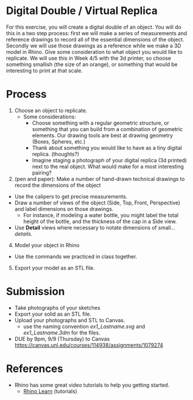 # Digital Double / Virtual Replica

For this exercise, you will create a digital double of an object. You will do this in a two step process: first we will make a series of measurements and reference drawings to record all of the essential dimensions of the object. Secondly we will use those drawings as a reference while we make a 3D model in Rhino. Give some consideration to what object you would like to replicate. We will use this in Week 4/5 with the 3d printer, so choose something smallish (the size of an orange), or something that would be interesting to print at that scale.

# Process
1. Choose an object to replicate. 
   - Some considerations: 
     - Choose something with a regular geometric structure, or something that you can build from a combination of geometric elements. Our drawing tools are best at drawing geometry (Boxes, Spheres, etc.)
     - Thank about something you would like to have as a tiny digital replica. (thoughts?) 
     - Imagine staging a photograph of your digital replica (3d printed) next to the real object. What would make for a most interesting pairing?
3. (pen and paper): Make a number of hand-drawn technical drawings to record the dimensions of the object
  - Use the calipers to get precise measurements. 
  - Draw a number of views of the object (Side, Top, Front, Perspective) and label dimensions on those drawings. 
    - For instance, if modeling a water bottle, you might label the total height of the bottle, and the thickness of the cap in a Side view.
  - Use __Detail__ views where necessary to notate dimensions of small... _details_.
4. Model your object in Rhino
  - Use the commands we practiced in class together.
5. Export your model as an STL file.

# Submission
- Take photographs of your sketches
- Export your solid as an STL file.
- Upload your photographs and STL to Canvas.
  - use the naming convention _ex1_Lastname.svg_ and _ex1_Lastname.3dm_ for the files.
- DUE by 9pm, 9/9 (Thursday) to Canvas https://canvas.unl.edu/courses/114938/assignments/1079274

# References
- Rhino has some great video tutorials to help you getting started. 
  - [Rhino Learn](https://www.rhino3d.com/learn/?keyword=kind:%20rhino_win) (tutorials)
